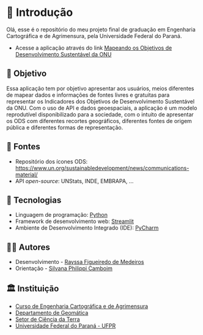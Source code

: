 # 📜 Introdução

Olá, esse é o repositório do meu projeto final de graduação em Engenharia Cartográfica e de Agrimensura, pela Universidade Federal do Paraná.
- Acesse a aplicação através do link [Mapeando os Objetivos de Desenvolvimento Sustentável da ONU](https://share.streamlit.io/rayssafig/projeto2tcc/app.py)

## 🎯 Objetivo

Essa aplicação tem por objetivo apresentar aos usuários, meios diferentes de mapear dados e informações de fontes livres e gratuitas para representar os Indicadores dos Objetivos de Desenvolvimento Sustentável da ONU.
Com o uso de API e dados geoespaciais, a aplicação é um modelo reprodutível disponibilizado para a sociedade, com o intuito de apresentar os ODS com diferentes recortes geográficos, diferentes fontes de origem pública e diferentes formas de representação. 

## 🎲 Fontes
* Repositório dos ícones ODS: https://www.un.org/sustainabledevelopment/news/communications-material/
* API _open-source_: UNStats, INDE, EMBRAPA, ...

## 🔌 Tecnologias

* Linguagem de programação: [Python](https://www.python.org/)
* Framework de desenvolvimento web: [Streamlit](https://streamlit.io/)
* Ambiente de Desenvolvimento Integrado (IDE): [PyCharm](https://www.jetbrains.com/pt-br/pycharm/)

## 👩‍🔬 Autores

* Desenvolvimento - [Rayssa Figueiredo de Medeiros](https://github.com/rayssafig)
* Orientação - [Silvana Philippi Camboim](https://github.com/SilvanaCamboim)

## 🏛 Instituição

* [Curso de Engenharia Cartográfica e de Agrimensura](http://www.cartografica.ufpr.br/)
* [Departamento de Geomática](http://www.geomatica.ufpr.br/)
* [Setor de Ciência da Terra](http://www.terra.ufpr.br/)
* [Universidade Federal do Paraná - UFPR](https://www.ufpr.br/portalufpr/)
